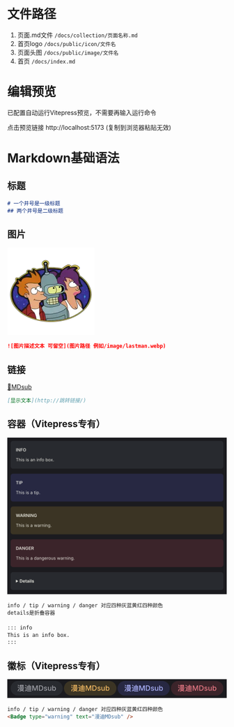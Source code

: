 # 文件路径
1. 页面.md文件 `/docs/collection/页面名称.md`
2. 首页logo `/docs/public/icon/文件名`
3. 页面头图 `/docs/public/image/文件名`
4. 首页 `/docs/index.md`


# 编辑预览
已配置自动运行Vitepress预览，不需要再输入运行命令

点击预览链接 http://localhost:5173 (复制到浏览器粘贴无效)

# Markdown基础语法
## 标题

``` md
# 一个井号是一级标题
## 两个井号是二级标题
```
## 图片
![图片描述文本](/docs/public/icon/飞出个未来.webp)
``` md
![图片描述文本 可留空](图片路径 例如/image/lastman.webp)
```
## 链接
[🐻MDsub](http://localhost:5173)
``` md
[显示文本](http://跳转链接/)
```
## 容器（Vitepress专有）
![alt text](/docs/public/image/容器.png)
``` md
info / tip / warning / danger 对应四种灰蓝黄红四种颜色
details是折叠容器

::: info
This is an info box.
:::
```
## 徽标（Vitepress专有）
![alt text](/docs/public/image/徽标.png)
``` md
info / tip / warning / danger 对应四种灰蓝黄红四种颜色
<Badge type="warning" text="漫迪MDsub" />
```